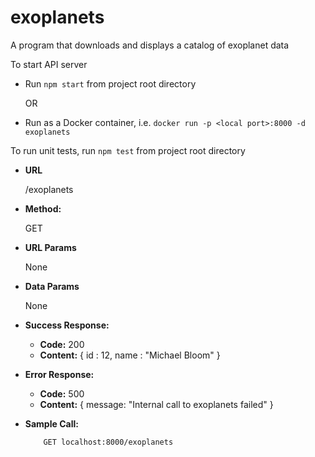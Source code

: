 # exoplanets
A program that downloads and displays a catalog of exoplanet data

To start API server
* Run `npm start` from project root directory

    OR
    
* Run as a Docker container, i.e. `docker run -p <local port>:8000 -d exoplanets`

To run unit tests, run `npm test` from project root directory

* **URL**
    
    /exoplanets

* **Method:**

    GET

* **URL Params**

    None

* **Data Params**

    None

* **Success Response:**

    * **Code:** 200 
    * **Content:** { id : 12, name : "Michael Bloom" }
    
* **Error Response:**

    * **Code:** 500 
    * **Content:** { message: "Internal call to exoplanets failed" }
    
* **Sample Call:**
    
          GET localhost:8000/exoplanets